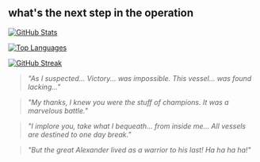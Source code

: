 ## what's the next step in the operation

[![GitHub Stats](https://github-readme-stats.vercel.app/api?username=uncommonchoi&show_icons=true&theme=tokyonight&hide_border=true&hide=prs,issues)](https://github.com/uncommonchoi)

[![Top Languages](https://github-readme-stats.vercel.app/api/top-langs/?username=uncommonchoi&layout=compact&theme=tokyonight&hide_border=true)](https://github.com/uncommonchoi)

[![GitHub Streak](https://github-readme-streak-stats.herokuapp.com/?user=uncommonchoi&theme=tokyonight&hide_border=true)](https://github.com/uncommonchoi)

> *"As I suspected... Victory... was impossible. This vessel... was found lacking..."*

> *"My thanks, I knew you were the stuff of champions. It was a marvelous battle."*

> *"I implore you, take what I bequeath... from inside me... All vessels are destined to one day break."*

> *"But the great Alexander lived as a warrior to his last! Ha ha ha ha!"*
